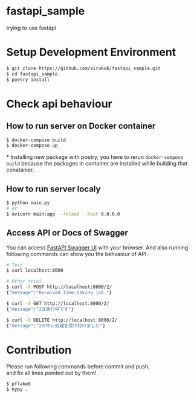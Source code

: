 # fastapi_sample
trying to use fastapi

# Setup Development Environment

```bash
$ git clone https://github.com/siruku6/fastapi_sample.git
$ cd fastapi_sample
$ poetry install
```

# Check api behaviour

## How to run server on Docker container

```bash
$ docker-compose build
$ docker-compose up
```

\* Installing new package with poetry, you have to rerun `docker-compose build` because the packages in container are installed while building that conatainer. 

## How to run server localy

```bash
$ python main.py
# or
$ uvicorn main:app --reload --host 0.0.0.0
```

## Access API or Docs of Swagger

You can access [FastAPI Swagger UI](http://localhost:8000/docs) with your browser.
And also running following commands can show you the behvaiour of API.

```bash
# Test
$ curl localhost:8000

# Other trial
$ curl -X POST http://localhost:8000/2/
{"message":"Received time taking job."}

$ curl -X GET http://localhost:8000/2/
{"message":"2は実行中です"}

$ curl -X DELETE http://localhost:8000/2/
{"message":"2の中止処理を受け付けました"}
```

# Contribution

Please run following commands before commit and push,  
and fix all lines pointed out by them!

```
$ pflake8
$ mypy .
```
